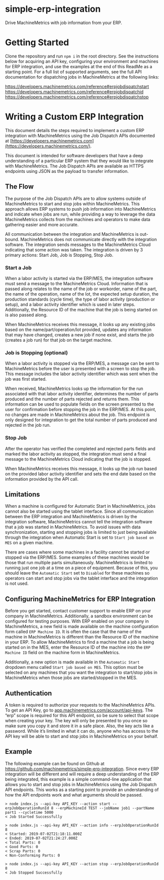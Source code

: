 # simple-erp-integration
Drive MachineMetrics with job information from your ERP.

# Getting Started

Clone the repository and run `npm i` in the root directory. See the instructions below for acquiring an API key, configuring your environment and machines for ERP integration, and use the examples at the end of this ReadMe as a starting point. For a full list of supported arguments, see the full API documentation for dispatching jobs in MachineMetrics at the following links:

https://developers.machinemetrics.com/reference#erpjobdispatchstart
https://developers.machinemetrics.com/reference#erpjobdispatchid
https://developers.machinemetrics.com/reference#erpjobdispatchstop

# Writing a Custom ERP Integration

This document details the steps required to implement a custom ERP integration with MachineMetrics using the Job Dispatch APIs documented at [https://developers.machinemetrics.com](https://developers.machinemetrics.com/).

This document is intended for software developers that have a deep understanding of a particular ERP system that they would like to integrate with MachineMetrics. The Job Dispatch APIs are available as HTTPS endpoints using JSON as the payload to transfer information.

## The Flow

The purpose of the Job Dispatch APIs are to allow systems outside of MachineMetrics to start and stop jobs within MachineMetrics. This approach allows ERP systems to push job information into MachineMetrics and indicate when jobs are run, while providing a way to leverage the data MachineMetrics collects from the machines and operators to make data gathering easier and more accurate.

All communication between the integration and MachineMetrics is out-bound. MachineMetrics does not communicate directly with the integration software. The integration sends messages to the MachineMetrics Cloud indicating that some action was taken. The integration is driven by 3 primary actions: Start Job, Job is Stopping, Stop Job.

### Start a Job

When a labor activity is started via the ERP/MES, the integration software must send a message to the MachineMetrics Cloud. Information that is passed along relates to the name of the job or workorder, name of the part, the name of the operation, name of the lot, the expected setup duration, the production standards (cycle time), the type of labor activity (production or setup), and a labor activity identifier which is used in later steps. Additionally, the Resource ID of the machine that the job is being started on is also passed along.

When MachineMetrics receives this message, it looks up any existing jobs based on the name/part/operation/lot provided, updates any information that may have changed, creates a new job if none exist, and starts the job (creates a job run) for that job on the target machine.

### Job is Stopping (optional)

When a labor activity is stopped via the ERP/MES, a message can be sent to MachineMetrics before the user is presented with a screen to stop the job. This message includes the labor activity identifier which was sent when the job was first started.

When received, MachineMetrics looks up the information for the run associated with that labor activity identifier, determines the number of parts produced and the number of parts rejected and returns them. This information can be used to populate fields on the screen presented to the user for confirmation before stopping the job in the ERP/MES. At this point, no changes are made in MachineMetrics about the job. This endpoint is only designed for integration to get the total number of parts produced and rejected in the job run.

### Stop Job

After the operator has verified the completed and rejected parts fields and marked the labor activity as stopped, the integration must send a final message to the MachineMetrics Cloud indicating that the job is stopped.

When MachineMetrics receives this message, it looks up the job run based on the provided labor activity identifier and sets the end date based on the information provided by the API call.

## Limitations

When a machine is configured for Automatic Start in MachineMetrics, jobs cannot also be started using the tablet interface. Since all communication between the ERP integration and MachineMetrics is driven by the integration software, MachineMetrics cannot tell the integration software that a job was started in MachineMetrics. To avoid issues with data synchronization, starting and stopping jobs is limited to just being available through the integration when Automatic Start is set to `Start job based on MES` on a given machine.

There are cases where some machines in a facility cannot be started or stopped via the ERP/MES. Some examples of these machines would be those that run multiple parts simultaneously. MachineMetrics is limited to running just one job at a time on a piece of equipment. Because of this, you should leave the `Automatic Start` set to `Disabled` for these machines so operators can start and stop jobs via the tablet interface and the integration is not used.

## Configuring MachineMetrics for ERP Integration

Before you get started, contact customer support to enable ERP on your company in MachineMetrics. Additionally, a sandbox environment can be configured for testing purposes. With ERP enabled on your company in MachineMetrics, a new field is made available on the machine configuration form called `ERP Machine ID`. It is often the case that the name of the machine in MachineMetrics is different than the Resource ID of the machine in your ERP. To allow MachineMetrics to find a machine that a job is being started on in the MES, enter the Resource ID of the machine into the `ERP Machine ID` field on the machine form in MachineMetrics.

Additionally, a new option is made available in the `Automatic Start` dropdown menu called `Start job based on MES`. This option must be selected on any machines that you want the integration to start/stop jobs in MachineMetrics when those jobs are started/stopped in the MES.

## Authentication

A token is required to authorize your requests to the MachineMetrics APIs. To get an API Key, go to [app.machinemetrics.com/account/api-keys](http://app.machinemetrics.com/account/api-keys). The “erp” scope is required for this API endpoint, so be sure to select that scope when creating your key. The key will only be presented to you once so make sure you copy it and store it in a safe place. Also, the key acts like a password. While it’s limited in what it can do, anyone who has access to the API key will be able to start and stop jobs in MachineMetrics on your behalf.

## Example

The following example can be found on Github at https://github.com/machinemetrics/simple-erp-integration. Since every ERP integration will be different and will require a deep understanding of the ERP being integrated, this example is a simple command-line application that allows you to start and stop jobs in MachineMetrics using the Job Dispatch API endpoints. This works as a starting point to provide an understanding of how the API endpoints work and what arguments should be passed.

```
> node index.js --api-key API_KEY --action start --erpJobOperationRunId 8 --erpMachineId TEST --jobName job1 --partName part1 --cycletime 5000
< Job Started Successfully

> node index.js --api-key API_KEY --action info --erpJobOperationRunId 8
< Started: 2019-07-02T21:18:11.000Z
< Ended: 2019-07-02T21:24:27.000Z
< Total Parts: 0
< Good Parts: 0
< Scrap Parts: 0
< Non-Conforming Parts: 0

> node index.js --api-key API_KEY --action stop --erpJobOperationRunId 8
< Job Stopped Successfully
```
